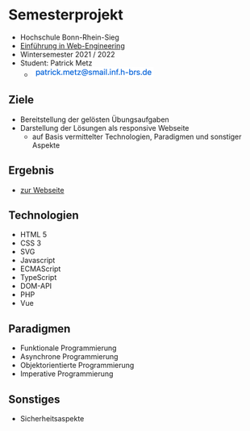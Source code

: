 # Semesterprojekt
 - Hochschule Bonn-Rhein-Sieg
 - [Einführung in Web-Engineering](https://eva.inf.h-brs.de/zope/lv/va/anzeigen/6850)
 - Wintersemester 2021 / 2022
 - Student: Patrick Metz 
   - ![This is an image](./email.png)

## Ziele
 - Bereitstellung der gelösten Übungsaufgaben
 - Darstellung der Lösungen als responsive Webseite 
   - auf Basis vermittelter Technologien, Paradigmen und sonstiger Aspekte

## Ergebnis
- [zur Webseite](https://www2.inf.h-bonn-rhein-sieg.de/~pmetz2s/)
## Technologien

 - HTML 5
 - CSS 3
 - SVG
 - Javascript
 - ECMAScript
 - TypeScript
 - DOM-API
 - PHP
 - Vue


## Paradigmen
 - Funktionale Programmierung
 - Asynchrone Programmierung
 - Objektorientierte Programmierung
 - Imperative Programmierung

## Sonstiges
- Sicherheitsaspekte

	
